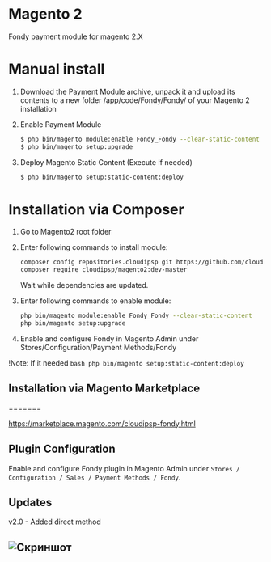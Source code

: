 # Magento 2
Fondy payment module for magento 2.X

Manual install
=======

1. Download the Payment Module archive, unpack it and upload its contents to a new folder <root>/app/code/Fondy/Fondy/ of your Magento 2 installation

2. Enable Payment Module

	```bash
	$ php bin/magento module:enable Fondy_Fondy --clear-static-content
	$ php bin/magento setup:upgrade
	 ```
3. Deploy Magento Static Content (Execute If needed)

	```bash
	$ php bin/magento setup:static-content:deploy
	```
Installation via Composer
=======

1. Go to Magento2 root folder

2. Enter following commands to install module:

    ```bash
    composer config repositories.cloudipsp git https://github.com/cloudipsp/magento2.git
    composer require cloudipsp/magento2:dev-master
    ```
   Wait while dependencies are updated.

3. Enter following commands to enable module:

    ```bash
    php bin/magento module:enable Fondy_Fondy --clear-static-content
    php bin/magento setup:upgrade
    ```
4. Enable and configure Fondy in Magento Admin under Stores/Configuration/Payment Methods/Fondy

!Note: If it needed 
	```bash
    php bin/magento setup:static-content:deploy
    ```

## Installation via Magento Marketplace
=======

https://marketplace.magento.com/cloudipsp-fondy.html

## Plugin Configuration

Enable and configure Fondy plugin in Magento Admin under `Stores / Configuration / Sales / Payment Methods / Fondy`.

## Updates

v2.0 - Added direct method


![Скриншот][1]
----

[1]: https://raw.githubusercontent.com/cloudipsp/magento2/2.0/s.png